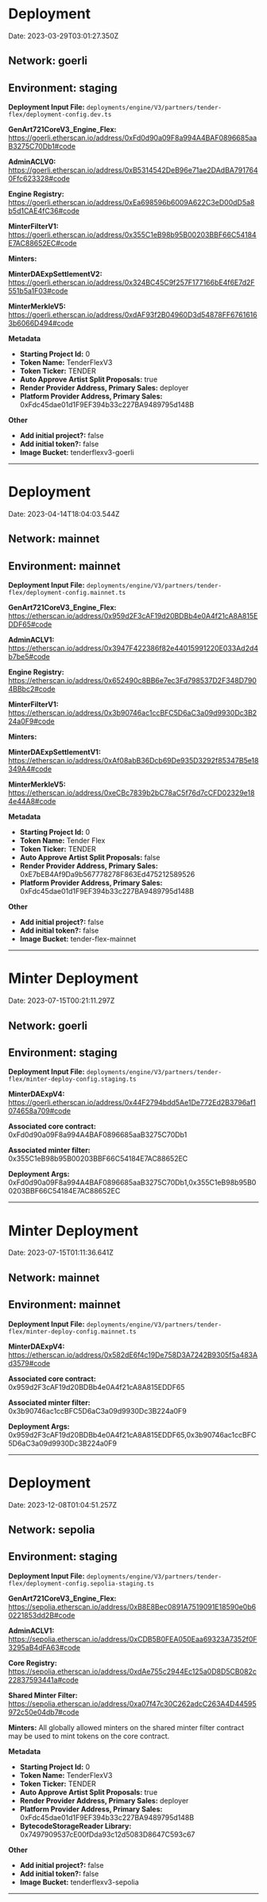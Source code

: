 # Deployment

Date: 2023-03-29T03:01:27.350Z

## **Network:** goerli

## **Environment:** staging

**Deployment Input File:** `deployments/engine/V3/partners/tender-flex/deployment-config.dev.ts`

**GenArt721CoreV3_Engine_Flex:** https://goerli.etherscan.io/address/0xFd0d90a09F8a994A4BAF0896685aaB3275C70Db1#code

**AdminACLV0:** https://goerli.etherscan.io/address/0xB5314542DeB96e71ae2DAdBA7917640Ffc623328#code

**Engine Registry:** https://goerli.etherscan.io/address/0xEa698596b6009A622C3eD00dD5a8b5d1CAE4fC36#code

**MinterFilterV1:** https://goerli.etherscan.io/address/0x355C1eB98b95B00203BBF66C54184E7AC88652EC#code

**Minters:**

**MinterDAExpSettlementV2:** https://goerli.etherscan.io/address/0x324BC45C9f257F177166bE4f6E7d2F551b5a1F03#code

**MinterMerkleV5:** https://goerli.etherscan.io/address/0xdAF93f2B04960D3d54878FF67616163b6066D494#code

**Metadata**

- **Starting Project Id:** 0
- **Token Name:** TenderFlexV3
- **Token Ticker:** TENDER
- **Auto Approve Artist Split Proposals:** true
- **Render Provider Address, Primary Sales:** deployer
- **Platform Provider Address, Primary Sales:** 0xFdc45dae01d1F9EF394b33c227BA9489795d148B

**Other**

- **Add initial project?:** false
- **Add initial token?:** false
- **Image Bucket:** tenderflexv3-goerli

---

# Deployment

Date: 2023-04-14T18:04:03.544Z

## **Network:** mainnet

## **Environment:** mainnet

**Deployment Input File:** `deployments/engine/V3/partners/tender-flex/deployment-config.mainnet.ts`

**GenArt721CoreV3_Engine_Flex:** https://etherscan.io/address/0x959d2F3cAF19d20BDBb4e0A4f21cA8A815EDDF65#code

**AdminACLV1:** https://etherscan.io/address/0x3947F422386f82e44015991220E033Ad2d4b7be5#code

**Engine Registry:** https://etherscan.io/address/0x652490c8BB6e7ec3Fd798537D2F348D7904BBbc2#code

**MinterFilterV1:** https://etherscan.io/address/0x3b90746ac1ccBFC5D6aC3a09d9930Dc3B224a0F9#code

**Minters:**

**MinterDAExpSettlementV1:** https://etherscan.io/address/0xAf08abB36Dcb69De935D3292f85347B5e18349A4#code

**MinterMerkleV5:** https://etherscan.io/address/0xeCBc7839b2bC78aC5f76d7cCFD02329e184e44A8#code

**Metadata**

- **Starting Project Id:** 0
- **Token Name:** Tender Flex
- **Token Ticker:** TENDER
- **Auto Approve Artist Split Proposals:** false
- **Render Provider Address, Primary Sales:** 0xE7bEB4Af9Da9b567778278F863Ed475212589526
- **Platform Provider Address, Primary Sales:** 0xFdc45dae01d1F9EF394b33c227BA9489795d148B

**Other**

- **Add initial project?:** false
- **Add initial token?:** false
- **Image Bucket:** tender-flex-mainnet

---

# Minter Deployment

Date: 2023-07-15T00:21:11.297Z

## **Network:** goerli

## **Environment:** staging

**Deployment Input File:** `deployments/engine/V3/partners/tender-flex/minter-deploy-config.staging.ts`

**MinterDAExpV4:** https://goerli.etherscan.io/address/0x44F2794bdd5Ae1De772Ed2B3796af1074658a709#code

**Associated core contract:** 0xFd0d90a09F8a994A4BAF0896685aaB3275C70Db1

**Associated minter filter:** 0x355C1eB98b95B00203BBF66C54184E7AC88652EC

**Deployment Args:** 0xFd0d90a09F8a994A4BAF0896685aaB3275C70Db1,0x355C1eB98b95B00203BBF66C54184E7AC88652EC

---

# Minter Deployment

Date: 2023-07-15T01:11:36.641Z

## **Network:** mainnet

## **Environment:** mainnet

**Deployment Input File:** `deployments/engine/V3/partners/tender-flex/minter-deploy-config.mainnet.ts`

**MinterDAExpV4:** https://etherscan.io/address/0x582dE6f4c19De758D3A7242B9305f5a483Ad3579#code

**Associated core contract:** 0x959d2F3cAF19d20BDBb4e0A4f21cA8A815EDDF65

**Associated minter filter:** 0x3b90746ac1ccBFC5D6aC3a09d9930Dc3B224a0F9

**Deployment Args:** 0x959d2F3cAF19d20BDBb4e0A4f21cA8A815EDDF65,0x3b90746ac1ccBFC5D6aC3a09d9930Dc3B224a0F9

---

# Deployment

Date: 2023-12-08T01:04:51.257Z

## **Network:** sepolia

## **Environment:** staging

**Deployment Input File:** `deployments/engine/V3/partners/tender-flex/deployment-config.sepolia-staging.ts`

**GenArt721CoreV3_Engine_Flex:** https://sepolia.etherscan.io/address/0xB8E8Bec0891A7519091E18590e0b60221853dd2B#code

**AdminACLV1:** https://sepolia.etherscan.io/address/0xCDB5B0FEA050Eaa69323A7352f0F3295aB4dFA63#code

**Core Registry:** https://sepolia.etherscan.io/address/0xdAe755c2944Ec125a0D8D5CB082c22837593441a#code

**Shared Minter Filter:** https://sepolia.etherscan.io/address/0xa07f47c30C262adcC263A4D44595972c50e04db7#code

**Minters:** All globally allowed minters on the shared minter filter contract may be used to mint tokens on the core contract.

**Metadata**

- **Starting Project Id:** 0
- **Token Name:** TenderFlexV3
- **Token Ticker:** TENDER
- **Auto Approve Artist Split Proposals:** true
- **Render Provider Address, Primary Sales:** deployer
- **Platform Provider Address, Primary Sales:** 0xFdc45dae01d1F9EF394b33c227BA9489795d148B
- **BytecodeStorageReader Library:** 0x7497909537cE00fDda93c12d5083D8647C593c67

**Other**

- **Add initial project?:** false
- **Add initial token?:** false
- **Image Bucket:** tenderflexv3-sepolia

---
